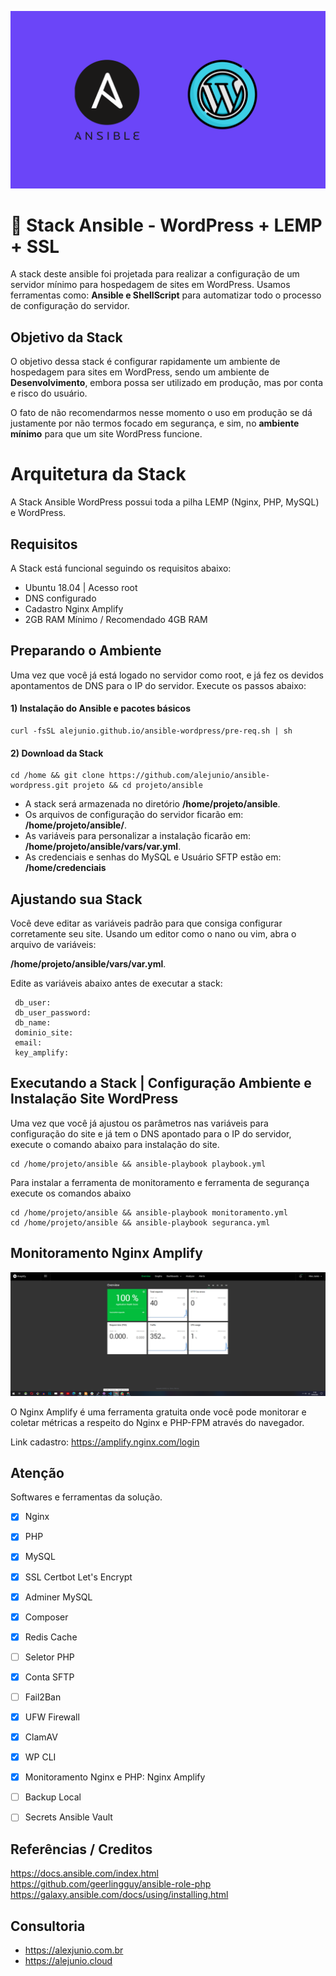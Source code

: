 ![alt text](https://raw.githubusercontent.com/alejunio/ansible-wordpress/main/img/ansible-wordpress.png)

# 🚀  Stack Ansible - WordPress + LEMP + SSL

A stack deste ansible foi projetada para realizar a configuração de um servidor mínimo para hospedagem de sites em WordPress. Usamos ferramentas como: **Ansible e ShellScript** para automatizar todo o processo de configuração do servidor. 


## Objetivo da Stack

O objetivo dessa stack é configurar rapidamente um ambiente de hospedagem para sites em WordPress, sendo um ambiente de **Desenvolvimento**, embora possa ser utilizado em produção, mas por conta e risco do usuário.

O fato de não recomendarmos nesse momento o uso em produção se dá justamente por não termos focado em segurança, e sim, no **ambiente mínimo** para que um site WordPress funcione.

# Arquitetura da Stack

A Stack Ansible WordPress possui toda a pilha LEMP (Nginx, PHP, MySQL) e WordPress.

## Requisitos

A Stack está funcional seguindo os requisitos abaixo:
* Ubuntu 18.04 | Acesso root
* DNS configurado
* Cadastro Nginx Amplify
* 2GB RAM Mínimo / Recomendado 4GB RAM


## Preparando o Ambiente

Uma vez que você já está logado no servidor como root, e já fez os devidos apontamentos de DNS para o IP do servidor. Execute os passos abaixo:
#### 1) Instalação do Ansible e pacotes básicos
```shell
curl -fsSL alejunio.github.io/ansible-wordpress/pre-req.sh | sh
```

#### 2) Download da Stack
```shell
cd /home && git clone https://github.com/alejunio/ansible-wordpress.git projeto && cd projeto/ansible
```

- A stack será armazenada no diretório **/home/projeto/ansible**.
- Os arquivos de configuração do servidor ficarão em:   **/home/projeto/ansible/**.
- As variáveis para personalizar a instalação ficarão em: **/home/projeto/ansible/vars/var.yml**.
- As credenciais e senhas do MySQL e Usuário SFTP estão em: **/home/credenciais**

## Ajustando sua Stack

Você deve editar as variáveis padrão para que consiga configurar corretamente seu site.
Usando um editor como o nano ou vim, abra o arquivo de variáveis:

**/home/projeto/ansible/vars/var.yml**.

Edite as variáveis abaixo antes de executar a stack:
```shell
 db_user:  
 db_user_password:
 db_name: 
 dominio_site: 
 email:
 key_amplify: 
```
## Executando a Stack | Configuração Ambiente e Instalação Site WordPress

Uma vez que você já ajustou os parâmetros nas variáveis para configuração do site e já tem o DNS apontado para o IP do servidor, execute o comando abaixo para instalação do site.
```shell
cd /home/projeto/ansible && ansible-playbook playbook.yml 
```

Para instalar a ferramenta de monitoramento e ferramenta de segurança execute os comandos abaixo
```shell
cd /home/projeto/ansible && ansible-playbook monitoramento.yml 
cd /home/projeto/ansible && ansible-playbook seguranca.yml
```

## Monitoramento Nginx Amplify 

![alt text](https://raw.githubusercontent.com/alejunio/ansible-wordpress/main/img/amplify.PNG)

O Nginx Amplify é uma ferramenta gratuita onde você pode monitorar e coletar métricas a respeito do Nginx e PHP-FPM através do navegador. 

Link cadastro: https://amplify.nginx.com/login



## Atenção

Softwares e ferramentas da solução.

 - [x] Nginx 
 - [x] PHP 
 - [x] MySQL 
 - [x] SSL Certbot Let's Encrypt
 - [x] Adminer MySQL
 - [x] Composer
 - [x] Redis Cache
 - [ ] Seletor PHP
 - [x] Conta SFTP 
 - [ ] Fail2Ban
 - [x] UFW Firewall
 - [x] ClamAV
 - [x] WP CLI
 - [x] Monitoramento Nginx e PHP: Nginx Amplify
 - [ ] Backup Local
 - [ ] Secrets Ansible Vault


 ## Referências / Creditos 

https://docs.ansible.com/index.html </br>
https://github.com/geerlingguy/ansible-role-php </br>
https://galaxy.ansible.com/docs/using/installing.html

## Consultoria
* https://alexjunio.com.br
* https://alejunio.cloud